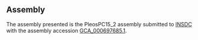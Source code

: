 

Assembly
--------

The assembly presented is the PleosPC15\_2 assembly submitted to
[INSDC](http://www.insdc.org) with the assembly accession
[GCA\_000697685.1](http://www.ebi.ac.uk/ena/data/view/GCA_000697685.1).
